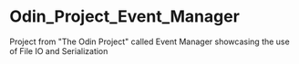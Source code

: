 # Odin_Project_Event_Manager
Project from "The Odin Project" called Event Manager showcasing the use of File IO and Serialization
